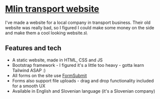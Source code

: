 # [Mlin transport website](https://lanlebar.github.io/)
I've made a website for a local company in transport business. Their old website was really bad, so I figured I could make some money on the side and make them a cool looking website.s\

## Features and tech
- A static website, made in HTML, CSS and JS
- Bootstrap framework - I figured it's a little too heavy - gotta learn Tailwind ASAP :)
- All forms on the site use [FormSubmit](https://www.formsubmit.co) 
- Forms also support file uploads - drag and drop functionality included for a smooth UX
- Available in English and Slovenian language (it's a Slovenian company)
